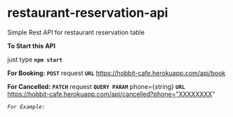 # restaurant-reservation-api
Simple Rest API for restaurant reservation table


**To Start this API**

just type   **`npm start`**


**For Booking:**
  **`POST`** request
  **`URL`**  https://hobbit-cafe.herokuapp.com/api/book

**For Cancelled:**
  **`PATCH`** request
  **`QUERY PARAM`** phone={string}
  **`URL`**  https://hobbit-cafe.herokuapp.com/api/cancelled?phone="XXXXXXXX"
  
  _`For Example:`_
